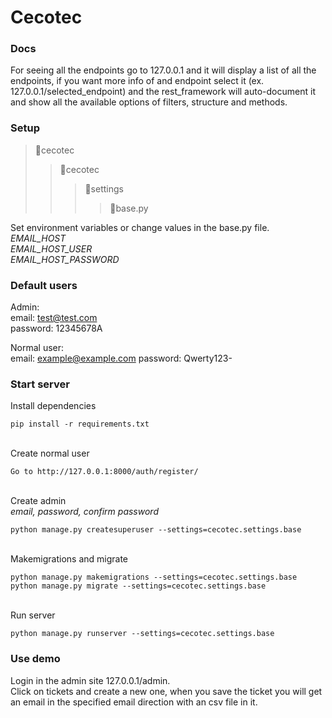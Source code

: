 # Cecotec

### Docs

For seeing all the endpoints go to 127.0.0.1 and it will display a list of all the endpoints,
if you want more info of and endpoint select it (ex. 127.0.0.1/selected_endpoint) and the
rest_framework will auto-document it and show all the available options of filters, structure and methods.   
 
### Setup
> 📁cecotec
> > 📁cecotec
> > > 📁settings
> > > > 📝base.py

Set environment variables or change values in the base.py file. \
*EMAIL_HOST \
EMAIL_HOST_USER \
EMAIL_HOST_PASSWORD* 

### Default users

Admin: \
email: test@test.com \
password: 12345678A

Normal user: \
email: example@example.com
password: Qwerty123-

### Start server

Install dependencies 
```shell script
pip install -r requirements.txt
```
\
Create normal user 
```shell script
Go to http://127.0.0.1:8000/auth/register/
```
\
Create admin \
_email, password, confirm password_
```shell script
python manage.py createsuperuser --settings=cecotec.settings.base
```
\
Makemigrations and migrate
```shell script
python manage.py makemigrations --settings=cecotec.settings.base
python manage.py migrate --settings=cecotec.settings.base
```
\
Run server
```shell script
python manage.py runserver --settings=cecotec.settings.base
```

### Use demo
Login in the admin site 127.0.0.1/admin. \
Click on tickets and create a new one, when you save the ticket you will get an email in the specified email direction with an csv file in it.
